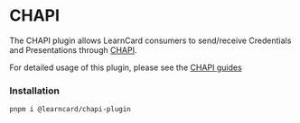 # CHAPI

The CHAPI plugin allows LearnCard consumers to send/receive Credentials and Presentations through [CHAPI](../../chapi/).&#x20;

For detailed usage of this plugin, please see the [CHAPI guides](../../chapi/)

### Installation

```bash
pnpm i @learncard/chapi-plugin
```
